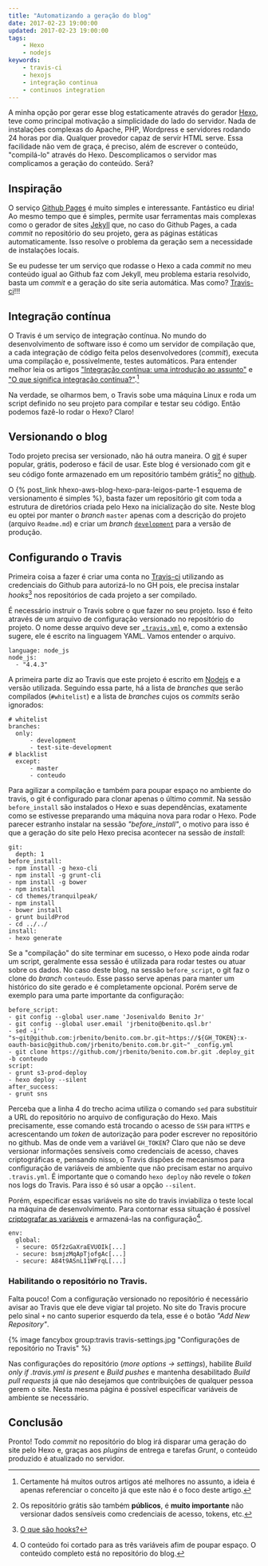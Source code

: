 ```yaml
---
title: "Automatizando a geração do blog"
date: 2017-02-23 19:00:00
updated: 2017-02-23 19:00:00
tags:
    - Hexo
    - nodejs
keywords:
    - travis-ci
    - hexojs
    - integração continua
    - continuos integration
---
```

A minha opção por gerar esse blog estaticamente através do gerador [Hexo](http://hexo.io), teve como principal motivação a simplicidade do lado do servidor. Nada de instalações complexas do Apache, PHP, Wordpress e servidores rodando 24 horas por dia. Qualquer provedor capaz de servir HTML serve. Essa facilidade não vem de graça, é preciso, além de escrever o conteúdo, "compilá-lo" através do Hexo. Descomplicamos o servidor mas complicamos a geração do conteúdo. Será?
<!-- more -->

## Inspiração

O serviço [Github Pages](https://pages.github.com/) é muito simples e interessante. Fantástico eu diria! Ao mesmo tempo que é simples, permite usar ferramentas mais complexas como o gerador de sites [Jekyll](https://jekyllrb.com/) que, no caso do Github Pages, a cada _commit_ no repositório do seu projeto, gera as páginas estáticas automaticamente. Isso resolve o problema da geração sem a necessidade de instalações locais.

Se eu pudesse ter um serviço que rodasse o Hexo a cada _commit_ no meu conteúdo igual ao Github faz com Jekyll, meu problema estaria resolvido, basta um _commit_ e a geração do site seria automática. Mas como? [Travis-ci](https://travis-ci.org)!!!

## Integração contínua

O Travis é um serviço de integração contínua. No mundo do desenvolvimento de software isso é como um servidor de compilação que, a cada integração de código feita pelos desenvolvedores (_commit_), executa uma compilação e, possivelmente, testes automáticos. Para entender melhor leia os artigos ["Integração contínua: uma introdução ao assunto"](http://www.devmedia.com.br/integracao-continua-uma-introducao-ao-assunto/28002) e ["O que significa integração contínua?"](https://aws.amazon.com/pt/devops/continuous-integration/).[^1]

Na verdade, se olharmos bem, o Travis sobe uma máquina Linux e roda um script definido no seu projeto para compilar e testar seu código. Então podemos fazê-lo rodar o Hexo? Claro!


## Versionando o blog

Todo projeto precisa ser versionado, não há outra maneira. O [git](https://git-scm.com/) é super popular, grátis, poderoso e fácil de usar. Este blog é versionado com git e seu código fonte armazenado em um repositório também grátis[^3] no [github](https://github.com/jrbenito/benito.com.br).

O {% post_link hhexo-aws-blog-hexo-para-leigos-parte-1  esquema de versionamento é simples %}, basta fazer um repositório git com toda a estrutura de diretórios criada pelo Hexo na inicialização do site. Neste blog eu optei por manter o _branch_ `master` apenas com a descrição do projeto (arquivo `Readme.md`) e criar um _branch_ [`development`](https://github.com/jrbenito/benito.com.br/tree/development) para a versão de produção.

## Configurando o Travis

Primeira coisa a fazer é criar uma conta no [Travis-ci](https://travis-ci.org) utilizando as credenciais do Github para autorizá-lo no GH pois, ele precisa instalar _hooks_[^2] nos repositórios de cada projeto a ser compilado.

É necessário instruir o Travis sobre o que fazer no seu projeto. Isso é feito através de um arquivo de configuração versionado no repositório do projeto. O nome desse arquivo deve ser [`.travis.yml`](https://github.com/jrbenito/benito.com.br/blob/development/.travis.yml) e, como a extensão sugere, ele é escrito na linguagem YAML. Vamos entender o arquivo.
```
language: node_js
node_js:
  - "4.4.3"
```
A primeira parte diz ao Travis que este projeto é escrito em [Nodejs](https://nodejs.org/) e a versão utilizada. Seguindo essa parte, há a lista de _branches_ que serão compilados (`#whitelist`) e a lista de _branches_ cujos os _commits_ serão ignorados:
```
# whitelist
branches:
  only:
      - development
      - test-site-development
# blacklist
  except:
      - master
      - conteudo
```

Para agilizar a compilação e também para poupar espaço no ambiente do travis, o git é configurado para clonar apenas o último _commit_. Na sessão `before_install` são instalados o Hexo e suas dependências, exatamente como se estivesse preparando uma máquina nova para rodar o Hexo. Pode parecer estranho instalar na sessão _"before_install"_, o motivo para isso é que a geração do site pelo Hexo precisa acontecer na sessão de _install_:

```
git:
  depth: 1
before_install:
- npm install -g hexo-cli
- npm install -g grunt-cli
- npm install -g bower
- npm install
- cd themes/tranquilpeak/
- npm install
- bower install
- grunt buildProd
- cd ../../
install:
- hexo generate
```

Se a "compilação" do site terminar em sucesso, o Hexo pode ainda rodar um script, geralmente essa sessão é utilizada para rodar testes ou atuar sobre os dados. No caso deste blog, na sessão `before_script`, o git faz o clone do _branch_ `conteudo`. Esse passo serve apenas para manter um histórico do site gerado e é completamente opcional. Porém serve de exemplo para uma parte importante da configuração:

```
before_script:
- git config --global user.name 'Josenivaldo Benito Jr'
- git config --global user.email 'jrbenito@benito.qsl.br'
- sed -i'' "s~git@github.com:jrbenito/benito.com.br.git~https://${GH_TOKEN}:x-oauth-basic@github.com/jrbenito/benito.com.br.git~" _config.yml
- git clone https://github.com/jrbenito/benito.com.br.git .deploy_git -b conteudo
script:
- grunt s3-prod-deploy
- hexo deploy --silent
after_success:
- grunt sns
```

Perceba que a linha 4 do trecho acima utiliza o comando `sed` para substituir a URL do repositório no arquivo de configuração do Hexo. Mais precisamente, esse comando está trocando o acesso de `SSH` para `HTTPS` e acrescentando um _token_ de autorização para poder escrever no repositório no github. Mas de onde vem a variável `GH_TOKEN`? Claro que não se deve versionar informações sensíveis como credenciais de acesso, chaves criptográficas e, pensando nisso, o Travis dispões de mecanismos para configuração de variáveis de ambiente que não precisam estar no arquivo `.travis.yml`. É importante que o comando `hexo deploy` não revele o _token_ nos logs do Travis. Para isso é só usar a opção `--silent`.

Porém, especificar essas variáveis no site do travis inviabiliza o teste local na máquina de desenvolvimento. Para contornar essa situação é possível [criptografar as variáveis](https://docs.travis-ci.com/user/environment-variables/) e armazená-las na configuração[^4].

```
env:
  global:
  - secure: O5f2zGaXraEVUOIk[...]
  - secure: bsmjzMqApTjofgAc[...] 
  - secure: A84t9ASnL11WFrqL[...] 
```

### Habilitando o repositório no Travis.

Falta pouco! Com a configuração versionado no repositório é necessário avisar ao Travis que ele deve vigiar tal projeto. No site do Travis procure pelo sinal `+` no canto superior esquerdo da tela, esse é o botão _"Add New Repository"_.

{% image fancybox group:travis travis-settings.jpg "Configurações de repositório no Travis" %}

Nas configurações do repositório (_more options -> settings_), habilite _Build only if .travis.yml is present_ e _Build pushes_ e mantenha desabilitado _Build pull requests_ já que não desejamos que contribuições de qualquer pessoa gerem o site. Nesta mesma página é possível especificar variáveis de ambiente se necessário.

## Conclusão

Pronto! Todo _commit_ no repositório do blog irá disparar uma geração do site pelo Hexo e, graças aos _plugins_ de entrega e tarefas _Grunt_, o conteúdo produzido é atualizado no servidor.

[^1]: Certamente há muitos outros artigos até melhores no assunto, a ideia é apenas referenciar o conceito já que este não é o foco deste artigo.
[^2]: [O que são hooks?](https://git-scm.com/book/gr/v2/Customizing-Git-Git-Hooks)
[^3]: Os repositório grátis são também **públicos**, é **muito importante** não versionar dados sensíveis como credenciais de acesso, tokens, etc.
[^4]: O conteúdo foi cortado para as três variáveis afim de poupar espaço. O conteúdo completo está no repositório do blog.